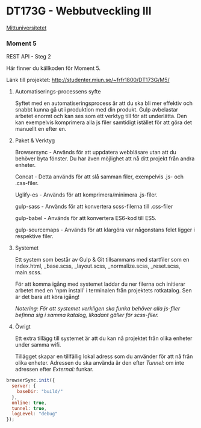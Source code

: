 # DT173G - Webbutveckling III

[Mittuniversitetet](https://www.miun.se/ "Mittuniversitetets Hemsida")

### Moment 5

REST API - Steg 2

Här finner du källkoden för Moment 5.

Länk till projektet: http://studenter.miun.se/~frfr1800/DT173G/M5/

1.  Automatiserings-processens syfte

    Syftet med en automatiseringsprocess är att du ska bli mer effektiv och snabbt kunna gå ut i produktion med din produkt. Gulp avbelastar arbetet enormt och kan ses som ett verktyg till för att underlätta. Den kan exempelvis komprimera alla js filer samtidigt istället för att göra det manuellt en efter en.

2.  Paket & Verktyg

    Browsersync - Används för att uppdatera webbläsare utan att du behöver byta fönster. Du har även möjlighet att nå ditt projekt från andra enheter.

    Concat - Detta används för att slå samman filer, exempelvis .js- och .css-filer.

    Uglify-es - Används för att komprimera/minimera .js-filer.

    gulp-sass - Används för att konvertera scss-filerna till .css-filer
    
    gulp-babel - Används för att konvertera ES6-kod till ES5.
    
    gulp-sourcemaps - Används för att klargöra var någonstans felet ligger i respektive filer.

3.  Systemet

    Ett system som består av Gulp & Git tillsammans med startfiler som en index.html, _base.scss, _layout.scss, _normalize.scss, _reset.scss, main.scss.

    För att komma igång med systemet laddar du ner filerna och initierar arbetet med en 'npm install' i terminalen från projektets rotkatalog. Sen är det bara att köra igång!

    _Notering: För att systemet verkligen ska funka behöver alla js-filer befinna sig i samma katalog, likadant gäller för scss-filer._

4.  Övrigt

    Ett extra tillägg till systemet är att du kan nå projektet från olika enheter under samma wifi.

    Tillägget skapar en tillfällig lokal adress som du använder för att nå från olika enheter. Adressen du ska använda är den efter _Tunnel:_ om inte adressen efter _External:_ funkar.

```javascript
browserSync.init({
  server: {
    baseDir: "build/"
  },
  online: true,
  tunnel: true,
  logLevel: "debug"
});
```
